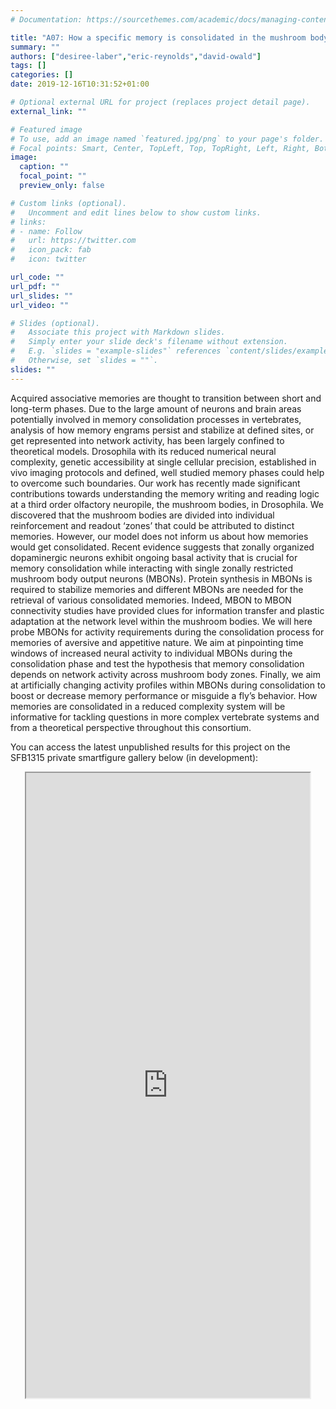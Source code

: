 ```yaml
---
# Documentation: https://sourcethemes.com/academic/docs/managing-content/

title: "A07: How a specific memory is consolidated in the mushroom body output layer"
summary: ""
authors: ["desiree-laber","eric-reynolds","david-owald"]
tags: []
categories: []
date: 2019-12-16T10:31:52+01:00

# Optional external URL for project (replaces project detail page).
external_link: ""

# Featured image
# To use, add an image named `featured.jpg/png` to your page's folder.
# Focal points: Smart, Center, TopLeft, Top, TopRight, Left, Right, BottomLeft, Bottom, BottomRight.
image:
  caption: ""
  focal_point: ""
  preview_only: false

# Custom links (optional).
#   Uncomment and edit lines below to show custom links.
# links:
# - name: Follow
#   url: https://twitter.com
#   icon_pack: fab
#   icon: twitter

url_code: ""
url_pdf: ""
url_slides: ""
url_video: ""

# Slides (optional).
#   Associate this project with Markdown slides.
#   Simply enter your slide deck's filename without extension.
#   E.g. `slides = "example-slides"` references `content/slides/example-slides.md`.
#   Otherwise, set `slides = ""`.
slides: ""
---
```

<DIV class="article-container" markdown="1">
<DIV class="article-style" markdown="1">
  
Acquired associative memories are thought to transition between short and long-term phases. Due to the large amount of neurons and brain areas potentially involved in memory consolidation processes in vertebrates, analysis of how memory engrams persist and stabilize at defined sites, or get represented into network activity, has been largely confined to theoretical models. Drosophila with its reduced numerical neural complexity, genetic accessibility at single cellular precision, established in vivo imaging protocols and defined, well studied memory phases could help to overcome such boundaries. Our work has recently made significant contributions towards understanding the memory writing and reading logic at a third order olfactory neuropile, the mushroom bodies, in Drosophila. We discovered that the mushroom bodies are divided into individual reinforcement and readout ‘zones’ that could be attributed to distinct memories. However, our model does not inform us about how memories would get consolidated. Recent evidence suggests that zonally organized dopaminergic neurons exhibit ongoing basal activity that is crucial for memory consolidation while interacting with single zonally restricted mushroom body output neurons (MBONs). Protein synthesis in MBONs is required to stabilize memories and different MBONs are needed for the retrieval of various consolidated memories. Indeed, MBON to MBON connectivity studies have provided clues for information transfer and plastic adaptation at the network level within the mushroom bodies. We will here probe MBONs for activity requirements during the consolidation process for memories of aversive and appetitive nature. We aim at pinpointing time windows of increased neural activity to individual MBONs during the consolidation phase and test the hypothesis that memory consolidation depends on network activity across mushroom body zones. Finally, we aim at artificially changing activity profiles within MBONs during consolidation to boost or decrease memory performance or misguide a fly’s behavior. How memories are consolidated in a reduced complexity system will be informative for tackling questions in more complex vertebrate systems and from a theoretical perspective throughout this consortium.

You can access the latest unpublished results for this project on the SFB1315 private smartfigure gallery below (in development): 
</DIV>
</DIV>

<center>
<iframe src ="https://sdash.sourcedata.io/dashboard" height=1000px width=90% ></iframe>
</center>
